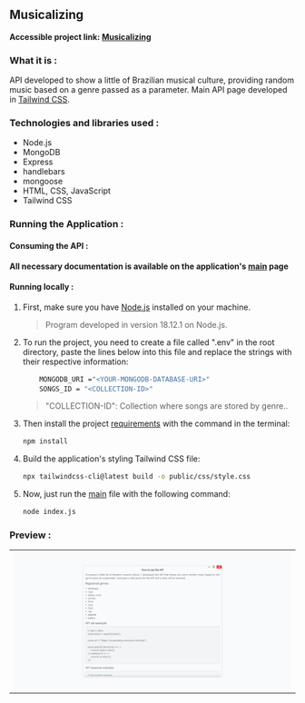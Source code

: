 ## Musicalizing

**Accessible project link: <a href="https://musicalizing.onrender.com/">Musicalizing</a>**

### What it is :
API developed to show a little of Brazilian musical culture, providing random music based on a genre passed as a parameter. Main API page developed in <a href="https://tailwindcss.com/">Tailwind CSS</a>.


### Technologies and libraries used :

- Node.js
- MongoDB
- Express
- handlebars
- mongoose
- HTML, CSS, JavaScript
- Tailwind CSS

### Running the Application :

#### Consuming the API :
**All necessary documentation is available on the application's <a href="https://musicalizing.onrender.com/">main</a> page**

#### Running locally :
1. First, make sure you have <a href="https://nodejs.org/en">Node.js</a> installed on your machine.

   > Program developed in version 18.12.1 on Node.js.

2. To run the project, you need to create a file called ".env" in the root directory, paste the lines below into this file and replace the strings with their respective information:

    ```bash
        MONGODB_URI ="<YOUR-MONGODB-DATABASE-URI>"
        SONGS_ID = "<COLLECTION-ID>"
    ```
    > "COLLECTION-ID": Collection where songs are stored by genre..

3. Then install the project <a href="./package.json">requirements</a> with the command in the terminal:

   ```bash
   npm install
   ```

4. Build the application's styling Tailwind CSS file:

   ```bash
   npx tailwindcss-cli@latest build -o public/css/style.css
   ```

5. Now, just run the <a href="index.js">main</a> file with the following command:

   ```bash
   node index.js
   ```

### Preview :

<table width="100%"> 
<tr>
<td width="100%">
<img src="./SAMPLE.png/">
</td> 
</table>
